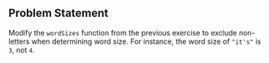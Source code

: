 ## Problem Statement

Modify the `wordSizes` function from the previous exercise to exclude non-letters when determining word size. For instance, the word size of `"it's"` is `3`, not `4`.

